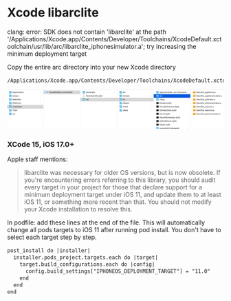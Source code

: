 # Xcode libarclite

> 
clang: error: SDK does not contain 'libarclite' at the path '/Applications/Xcode.app/Contents/Developer/Toolchains/XcodeDefault.xctoolchain/usr/lib/arc/libarclite_iphonesimulator.a'; try increasing the minimum deployment target


Copy the entire arc directory into your new Xcode directory


```
/Applications/Xcode.app/Contents/Developer/Toolchains/XcodeDefault.xctoolchain/usr/lib/

```

![image](./1.png)


### XCode 15, iOS 17.0+

Apple staff mentions:


> libarclite was necessary for older OS versions, but is now obsolete. If you're encountering errors referring to this library, you should audit every target in your project for those that declare support for a minimum deployment target under iOS 11, and update them to at least iOS 11, or something more recent than that. You should not modify your Xcode installation to resolve this.


In podfile: add these lines at the end of the file. This will automatically change all pods targets to iOS 11 after running pod install. You don't have to select each target step by step.


```
post_install do |installer|
  installer.pods_project.targets.each do |target|
    target.build_configurations.each do |config|
      config.build_settings["IPHONEOS_DEPLOYMENT_TARGET"] = "11.0"
    end
  end
end
```

